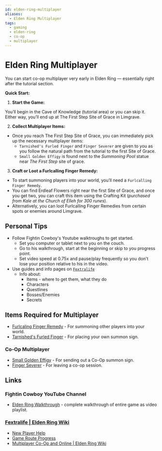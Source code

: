 ```yaml
---
id: elden-ring-multiplayer
aliases:
  - Elden Ring Multiplayer
tags:
  - gaming
  - elden-ring
  - co-op
  - multiplayer
---
```


# Elden Ring Multiplayer

You can start co-op multiplayer very early in Elden Ring — essentially right after the tutorial section. 

**Quick Start:**

1. **Start the Game:**

You’ll begin in the Cave of Knowledge (tutorial area) or you can skip it. Either way, you’ll end up at The First Step Site of Grace in Limgrave.

2. **Collect Multiplayer Items:**

- Once you reach The First Step Site of Grace, you can immediately pick up the necessary multiplayer items:
    - `Tarnished's Furled Finger` and `Finger Severer` are given to you as you follow the natural path from the tutorial to the first Site of Grace.
    - `Small Golden Effigy` is found next to the *Summoning Pool* statue near *The First Step* site of grace.

3. **Craft or Loot a Furlcalling Finger Remedy:**

- To start summoning players into your world, you’ll need a `Furlcalling Finger Remedy`.
- You can find Erdleaf Flowers right near the first Site of Grace, and once you get two, you can craft this item using the Crafting Kit (*purchased from Kale at the Church of Elleh for 300 runes*).
- Alternatively, you can loot Furlcalling Finger Remedies from certain spots or enemies around Limgrave.


## Personal Tips

- Follow Fightin Cowboy's Youtube walktroughs to get started.
  - Set you computer or tablet next to you on the couch.
  - Go to his walkthrough, start at the beginning or skip to you progress point.
  - Set video speed at 0.75x and pause/play frequently so you don't lose your position relative to his in the video.
- Use guides and info pages on [`Fextralife`](https://eldenring.wiki.fextralife.com)
  - Info about: 
    - Items - where to get them, what they do
    - Characters
    - Questlines
    - Bosses/Enemies
    - Secrets


## Items Required for Multiplayer

- [Furlcaling Finger Remedy](https://eldenring.wiki.fextralife.com/Furlcalling+Finger+Remedy) - For summoning other players into your world.
- [Tarnished's Furled Finger](https://eldenring.wiki.fextralife.com/Tarnished's+Furled+Finger) - For placing your own summon sign.

### Co-Op Multiplayer

- [Small Golden Effigy](https://eldenring.wiki.fextralife.com/Small+Golden+Effigy) - For sending out a Co-Op summon sign.
- [Finger Severer](https://eldenring.wiki.fextralife.com/Finger+Severer) - For leaving a co-op session.


## Links

### Fightin Cowboy YouTube Channel

- [Elden Ring Walkthrough](https://www.youtube.com/playlist?list=PL7RtZMiaOk8gdRf130w4gFYyhstL-5VRh) - complete walkthrough of entire game as video playlist.


### [Fextralife | Elden Ring Wiki](https://eldenring.wiki.fextralife.com/Elden+Ring+Wiki)

- [New Player Help](https://eldenring.wiki.fextralife.com/New+Player+Help)
- [Game Route Progress](https://eldenring.wiki.fextralife.com/Game+Progress+Route)
- [Multiplayer Co-Op and Online | Elden Ring Wiki](https://eldenring.wiki.fextralife.com/Multiplayer+Coop+and+Online)

